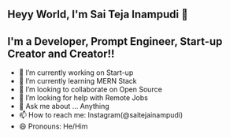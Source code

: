 ## Heyy World, I'm Sai Teja Inampudi 👋

## I'm a Developer, Prompt Engineer, Start-up Creator and Creator!!


- 🔭 I’m currently working on Start-up
- 🌱 I’m currently learning MERN Stack
- 👯 I’m looking to collaborate on Open Source
- 🤔 I’m looking for help with Remote Jobs
- 💬 Ask me about ... Anything
- 📫 How to reach me: Instagram(@saitejainampudi)
- 😄 Pronouns: He/Him


[linkedin]: https://linkedin.com/in/saitejainampudi
[instagram]: https://www.instagram.com/saitejainampudi/
[youtube]: https://www.youtube.com/@saitejainampudi4272


